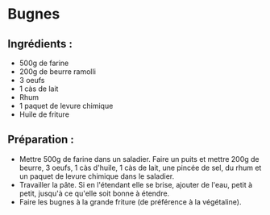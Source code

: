 # Bugnes

## Ingrédients :
* 500g  de farine
* 200g de beurre ramolli
* 3 oeufs
* 1 càs de lait
* Rhum
* 1 paquet de levure chimique
* Huile de friture

## Préparation :
* Mettre 500g de farine dans un saladier. Faire un puits et mettre 200g de beurre, 3 oeufs, 1 càs d'huile, 1 càs de lait, une pincée de sel, du rhum et un paquet de levure chimique dans le saladier.
* Travailler la pâte. Si en l'étendant elle se brise, ajouter de l'eau, petit à petit, jusqu'à ce qu'elle soit bonne à étendre.
* Faire les bugnes à la grande friture (de préférence à la végétaline).